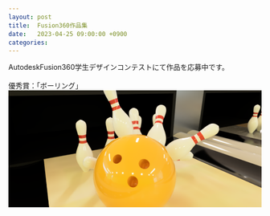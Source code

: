 ```yaml
---
layout: post
title:  Fusion360作品集
date:   2023-04-25 09:00:00 +0900
categories:
---
```

AutodeskFusion360学生デザインコンテストにて作品を応募中です。<br/>
<br/>
優秀賞：「ボーリング」<br/>
<img src="bowling.png"><br/>
<br/>
